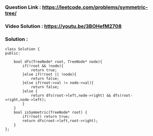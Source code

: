 ### Question Link : https://leetcode.com/problems/symmetric-tree/

### Video Solution : https://youtu.be/3BOHefM2708

### Solution :

```
class Solution {
public:
    
    bool dfs(TreeNode* root, TreeNode* node){
        if(!root && !node){
            return true;
        }else if(!root || !node){
            return false;
        }else if(root->val != node->val){
            return false;
        }else {
            return dfs(root->left,node->right) && dfs(root->right,node->left);
        }
    }
    bool isSymmetric(TreeNode* root) {
        if(!root) return true;
        return dfs(root->left,root->right);
    }
};
```